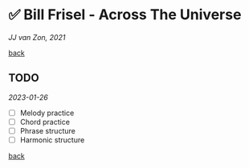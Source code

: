 ✅ Bill Frisel - Across The Universe
=====================================

*JJ van Zon, 2021*

[back](./README.md)

TODO
----

*2023-01-26*

- [ ] Melody practice
- [ ] Chord practice
- [ ] Phrase structure
- [ ] Harmonic structure

[back](./README.md)